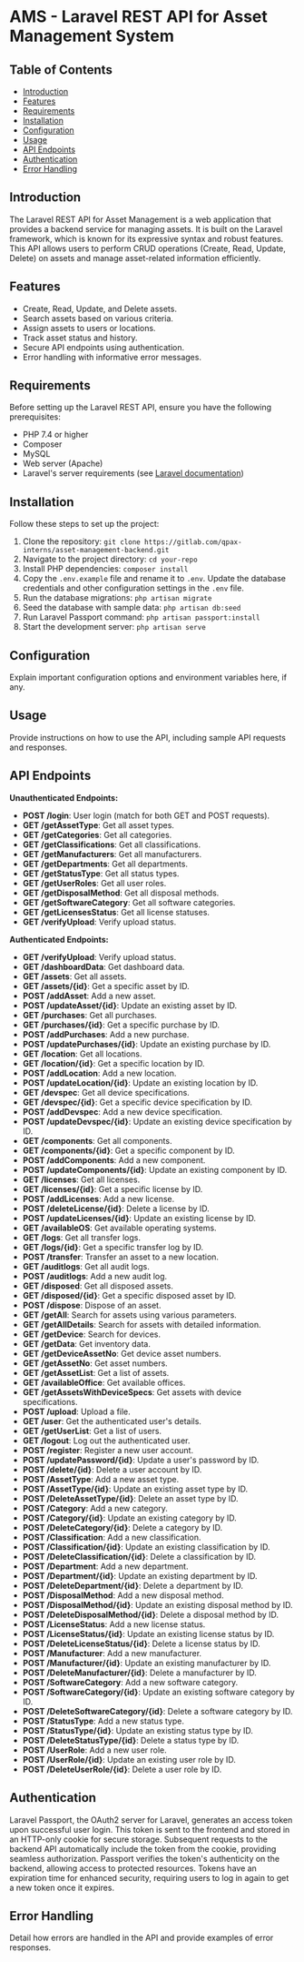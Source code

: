 # AMS - Laravel REST API for Asset Management System

## Table of Contents

- [Introduction](#introduction)
- [Features](#features)
- [Requirements](#requirements)
- [Installation](#installation)
- [Configuration](#configuration)
- [Usage](#usage)
- [API Endpoints](#api-endpoints)
- [Authentication](#authentication)
- [Error Handling](#error-handling)

## Introduction

The Laravel REST API for Asset Management is a web application that provides a backend service for managing assets. It is built on the Laravel framework, which is known for its expressive syntax and robust features. This API allows users to perform CRUD operations (Create, Read, Update, Delete) on assets and manage asset-related information efficiently.

## Features

- Create, Read, Update, and Delete assets.
- Search assets based on various criteria.
- Assign assets to users or locations.
- Track asset status and history.
- Secure API endpoints using authentication.
- Error handling with informative error messages.

## Requirements

Before setting up the Laravel REST API, ensure you have the following prerequisites:

- PHP 7.4 or higher
- Composer
- MySQL
- Web server (Apache)
- Laravel's server requirements (see [Laravel documentation](https://laravel.com/docs/installation#server-requirements))

## Installation

Follow these steps to set up the project:

1. Clone the repository: `git clone https://gitlab.com/qpax-interns/asset-management-backend.git`
2. Navigate to the project directory: `cd your-repo`
3. Install PHP dependencies: `composer install`
4. Copy the `.env.example` file and rename it to `.env`. Update the database credentials and other configuration settings in the `.env` file.
5. Run the database migrations: `php artisan migrate`
6. Seed the database with sample data: `php artisan db:seed`
7. Run Laravel Passport command: `php artisan passport:install`
8. Start the development server: `php artisan serve`

## Configuration

Explain important configuration options and environment variables here, if any.

## Usage

Provide instructions on how to use the API, including sample API requests and responses.

## API Endpoints

**Unauthenticated Endpoints:**

- **POST /login**: User login (match for both GET and POST requests).
- **GET /getAssetType**: Get all asset types.
- **GET /getCategories**: Get all categories.
- **GET /getClassifications**: Get all classifications.
- **GET /getManufacturers**: Get all manufacturers.
- **GET /getDepartments**: Get all departments.
- **GET /getStatusType**: Get all status types.
- **GET /getUserRoles**: Get all user roles.
- **GET /getDisposalMethod**: Get all disposal methods.
- **GET /getSoftwareCategory**: Get all software categories.
- **GET /getLicensesStatus**: Get all license statuses.
- **GET /verifyUpload**: Verify upload status.

**Authenticated Endpoints:**

- **GET /verifyUpload**: Verify upload status.
- **GET /dashboardData**: Get dashboard data.
- **GET /assets**: Get all assets.
- **GET /assets/{id}**: Get a specific asset by ID.
- **POST /addAsset**: Add a new asset.
- **POST /updateAsset/{id}**: Update an existing asset by ID.
- **GET /purchases**: Get all purchases.
- **GET /purchases/{id}**: Get a specific purchase by ID.
- **POST /addPurchases**: Add a new purchase.
- **POST /updatePurchases/{id}**: Update an existing purchase by ID.
- **GET /location**: Get all locations.
- **GET /location/{id}**: Get a specific location by ID.
- **POST /addLocation**: Add a new location.
- **POST /updateLocation/{id}**: Update an existing location by ID.
- **GET /devspec**: Get all device specifications.
- **GET /devspec/{id}**: Get a specific device specification by ID.
- **POST /addDevspec**: Add a new device specification.
- **POST /updateDevspec/{id}**: Update an existing device specification by ID.
- **GET /components**: Get all components.
- **GET /components/{id}**: Get a specific component by ID.
- **POST /addComponents**: Add a new component.
- **POST /updateComponents/{id}**: Update an existing component by ID.
- **GET /licenses**: Get all licenses.
- **GET /licenses/{id}**: Get a specific license by ID.
- **POST /addLicenses**: Add a new license.
- **POST /deleteLicense/{id}**: Delete a license by ID.
- **POST /updateLicenses/{id}**: Update an existing license by ID.
- **GET /availableOS**: Get available operating systems.
- **GET /logs**: Get all transfer logs.
- **GET /logs/{id}**: Get a specific transfer log by ID.
- **POST /transfer**: Transfer an asset to a new location.
- **GET /auditlogs**: Get all audit logs.
- **POST /auditlogs**: Add a new audit log.
- **GET /disposed**: Get all disposed assets.
- **GET /disposed/{id}**: Get a specific disposed asset by ID.
- **POST /dispose**: Dispose of an asset.
- **GET /getAll**: Search for assets using various parameters.
- **GET /getAllDetails**: Search for assets with detailed information.
- **GET /getDevice**: Search for devices.
- **GET /getData**: Get inventory data.
- **GET /getDeviceAssetNo**: Get device asset numbers.
- **GET /getAssetNo**: Get asset numbers.
- **GET /getAssetList**: Get a list of assets.
- **GET /availableOffice**: Get available offices.
- **GET /getAssetsWithDeviceSpecs**: Get assets with device specifications.
- **POST /upload**: Upload a file.
- **GET /user**: Get the authenticated user's details.
- **GET /getUserList**: Get a list of users.
- **GET /logout**: Log out the authenticated user.
- **POST /register**: Register a new user account.
- **POST /updatePassword/{id}**: Update a user's password by ID.
- **POST /delete/{id}**: Delete a user account by ID.
- **POST /AssetType**: Add a new asset type.
- **POST /AssetType/{id}**: Update an existing asset type by ID.
- **POST /DeleteAssetType/{id}**: Delete an asset type by ID.
- **POST /Category**: Add a new category.
- **POST /Category/{id}**: Update an existing category by ID.
- **POST /DeleteCategory/{id}**: Delete a category by ID.
- **POST /Classification**: Add a new classification.
- **POST /Classification/{id}**: Update an existing classification by ID.
- **POST /DeleteClassification/{id}**: Delete a classification by ID.
- **POST /Department**: Add a new department.
- **POST /Department/{id}**: Update an existing department by ID.
- **POST /DeleteDepartment/{id}**: Delete a department by ID.
- **POST /DisposalMethod**: Add a new disposal method.
- **POST /DisposalMethod/{id}**: Update an existing disposal method by ID.
- **POST /DeleteDisposalMethod/{id}**: Delete a disposal method by ID.
- **POST /LicenseStatus**: Add a new license status.
- **POST /LicenseStatus/{id}**: Update an existing license status by ID.
- **POST /DeleteLicenseStatus/{id}**: Delete a license status by ID.
- **POST /Manufacturer**: Add a new manufacturer.
- **POST /Manufacturer/{id}**: Update an existing manufacturer by ID.
- **POST /DeleteManufacturer/{id}**: Delete a manufacturer by ID.
- **POST /SoftwareCategory**: Add a new software category.
- **POST /SoftwareCategory/{id}**: Update an existing software category by ID.
- **POST /DeleteSoftwareCategory/{id}**: Delete a software category by ID.
- **POST /StatusType**: Add a new status type.
- **POST /StatusType/{id}**: Update an existing status type by ID.
- **POST /DeleteStatusType/{id}**: Delete a status type by ID.
- **POST /UserRole**: Add a new user role.
- **POST /UserRole/{id}**: Update an existing user role by ID.
- **POST /DeleteUserRole/{id}**: Delete a user role by ID.

## Authentication

Laravel Passport, the OAuth2 server for Laravel, generates an access token upon successful user login. This token is sent to the frontend and stored in an HTTP-only cookie for secure storage. Subsequent requests to the backend API automatically include the token from the cookie, providing seamless authorization. Passport verifies the token's authenticity on the backend, allowing access to protected resources. Tokens have an expiration time for enhanced security, requiring users to log in again to get a new token once it expires.

## Error Handling

Detail how errors are handled in the API and provide examples of error responses.
